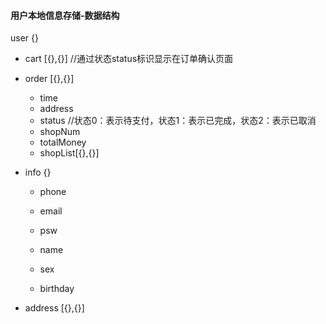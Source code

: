#### 用户本地信息存储-数据结构

user {}

- cart  [{},{}]  //通过状态status标识显示在订单确认页面

- order [{},{}]  

  - time
  - address
  - status   //状态0：表示待支付，状态1：表示已完成，状态2：表示已取消
  - shopNum
  - totalMoney
  - shopList[{},{}]

- info  {}

  * phone
  * email

  * psw
  * name
  * sex
  * birthday

- address [{},{}]